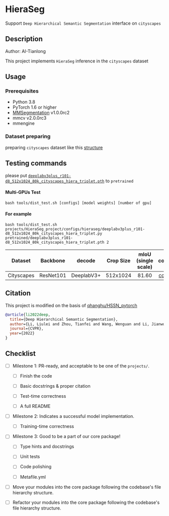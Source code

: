 # HieraSeg

Support `Deep Hierarchical Semantic Segmentation` interface on `cityscapes`

## Description

Author: AI-Tianlong

This project implements `HieraSeg` inference in the `cityscapes` dataset

## Usage

### Prerequisites

- Python 3.8
- PyTorch 1.6 or higher
- [MMSegmentation](https://github.com/open-mmlab/mmsegmentation) v1.0.0rc2
- mmcv v2.0.0rc3
- mmengine
### Dataset preparing
preparing `cityscapes` dataset like this [structure](https://github.com/open-mmlab/mmsegmentation/blob/master/docs/en/dataset_prepare.md#prepare-datasets)  
## Testing commands
please put [`deeplabv3plus_r101-d8_512x1024_80k_cityscapes_hiera_triplet.pth`](https://github.com/qhanghu/HSSN_pytorch/releases/download/1.0/deeplabv3plus_r101-d8_512x1024_80k_cityscapes_hiera_triplet.pth) to `pretrained`

#### Multi-GPUs Test  
`bash tools/dist_test.sh [configs] [model weights] [number of gpu]`  
#### For example
```shell
bash tools/dist_test.sh projects/HieraSeg_project/configs/hieraseg/deeplabv3plus_r101-d8_512x1024_80k_cityscapes_hiera_triplet.py pretrained/deeplabv3plus_r101-d8_512x1024_80k_cityscapes_hiera_triplet.pth 2
```

|  Dataset   | Backbone  |  decode   | Crop Size | mIoU (single scale) |                                                                        config                                                                        |                                                                model pth                                                                |
| :--------: | :-------: | :-------: | :-------: | :-----------------: | :--------------------------------------------------------------------------------------------------------------------------------------------------: | :-------------------------------------------------------------------------------------------------------------------------------------: |
| Cityscapes | ResNet101 | DeeplabV3+ | 512x1024  |        81.60        | [config](https://github.com/AI-Tianlong/HSSN_pytorch/blob/main/configs/deeplabv3plus/deeplabv3plus_r101-d8_512x1024_80k_cityscapes_hiera_triplet.py) | [github](https://github.com/qhanghu/HSSN_pytorch/releases/download/1.0/deeplabv3plus_r101-d8_512x1024_80k_cityscapes_hiera_triplet.pth) |


## Citation

This project is modified on the basis of [qhanghu/HSSN_pytorch](https://github.com/qhanghu/HSSN_pytorch)

```bibtex
@article{li2022deep,
  title={Deep Hierarchical Semantic Segmentation},
  author={Li, Liulei and Zhou, Tianfei and Wang, Wenguan and Li, Jianwu and Yang, Yi},
  journal={CVPR},
  year={2022}
}
```

## Checklist

- [ ] Milestone 1: PR-ready, and acceptable to be one of the `projects/`.

  - [ ] Finish the code

  - [ ] Basic docstrings & proper citation

  - [ ] Test-time correctness

  - [ ] A full README

- [ ] Milestone 2: Indicates a successful model implementation.

  - [ ] Training-time correctness

- [ ] Milestone 3: Good to be a part of our core package!

  - [ ] Type hints and docstrings

  - [ ] Unit tests

  - [ ] Code polishing

  - [ ] Metafile.yml

- [ ] Move your modules into the core package following the codebase's file hierarchy structure.

- [ ] Refactor your modules into the core package following the codebase's file hierarchy structure.
